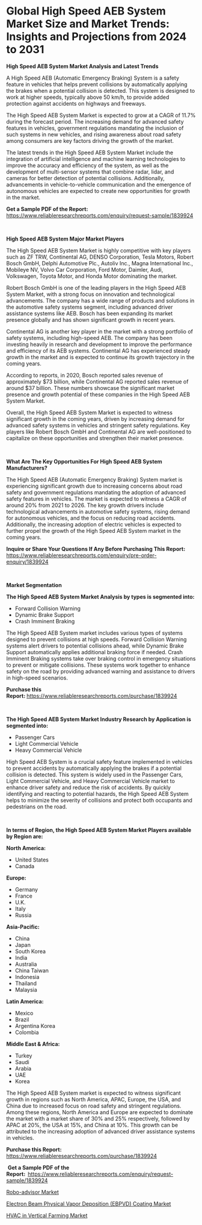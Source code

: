 <p><h1>Global High Speed AEB System Market Size and Market Trends: Insights and Projections from 2024 to 2031</h1></p><p><strong>High Speed AEB System Market Analysis and Latest Trends</strong></p>
<p><p>A High Speed AEB (Automatic Emergency Braking) System is a safety feature in vehicles that helps prevent collisions by automatically applying the brakes when a potential collision is detected. This system is designed to work at higher speeds, typically above 50 km/h, to provide added protection against accidents on highways and freeways.</p><p>The High Speed AEB System Market is expected to grow at a CAGR of 11.7% during the forecast period. The increasing demand for advanced safety features in vehicles, government regulations mandating the inclusion of such systems in new vehicles, and rising awareness about road safety among consumers are key factors driving the growth of the market. </p><p>The latest trends in the High Speed AEB System Market include the integration of artificial intelligence and machine learning technologies to improve the accuracy and efficiency of the system, as well as the development of multi-sensor systems that combine radar, lidar, and cameras for better detection of potential collisions. Additionally, advancements in vehicle-to-vehicle communication and the emergence of autonomous vehicles are expected to create new opportunities for growth in the market.</p></p>
<p><strong>Get a Sample PDF of the Report:&nbsp;</strong> <a href="https://www.reliableresearchreports.com/enquiry/request-sample/1839924">https://www.reliableresearchreports.com/enquiry/request-sample/1839924</a></p>
<p>&nbsp;</p>
<p><strong>High Speed AEB System Major Market Players</strong></p>
<p><p>The High Speed AEB System Market is highly competitive with key players such as ZF TRW, Continental AG, DENSO Corporation, Tesla Motors, Robert Bosch GmbH, Delphi Automotive Plc., Autoliv Inc., Magna International Inc., Mobileye NV, Volvo Car Corporation, Ford Motor, Daimler, Audi, Volkswagen, Toyota Motor, and Honda Motor dominating the market.</p><p>Robert Bosch GmbH is one of the leading players in the High Speed AEB System Market, with a strong focus on innovation and technological advancements. The company has a wide range of products and solutions in the automotive safety systems segment, including advanced driver assistance systems like AEB. Bosch has been expanding its market presence globally and has shown significant growth in recent years.</p><p>Continental AG is another key player in the market with a strong portfolio of safety systems, including high-speed AEB. The company has been investing heavily in research and development to improve the performance and efficiency of its AEB systems. Continental AG has experienced steady growth in the market and is expected to continue its growth trajectory in the coming years.</p><p>According to reports, in 2020, Bosch reported sales revenue of approximately $73 billion, while Continental AG reported sales revenue of around $37 billion. These numbers showcase the significant market presence and growth potential of these companies in the High Speed AEB System Market.</p><p>Overall, the High Speed AEB System Market is expected to witness significant growth in the coming years, driven by increasing demand for advanced safety systems in vehicles and stringent safety regulations. Key players like Robert Bosch GmbH and Continental AG are well-positioned to capitalize on these opportunities and strengthen their market presence.</p></p>
<p>&nbsp;</p>
<p><strong>What Are The Key Opportunities For High Speed AEB System Manufacturers?</strong></p>
<p><p>The High Speed AEB (Automatic Emergency Braking) System market is experiencing significant growth due to increasing concerns about road safety and government regulations mandating the adoption of advanced safety features in vehicles. The market is expected to witness a CAGR of around 20% from 2021 to 2026. The key growth drivers include technological advancements in automotive safety systems, rising demand for autonomous vehicles, and the focus on reducing road accidents. Additionally, the increasing adoption of electric vehicles is expected to further propel the growth of the High Speed AEB System market in the coming years.</p></p>
<p><strong>Inquire or Share Your Questions If Any Before Purchasing This Report:</strong> <a href="https://www.reliableresearchreports.com/enquiry/pre-order-enquiry/1839924">https://www.reliableresearchreports.com/enquiry/pre-order-enquiry/1839924</a></p>
<p>&nbsp;</p>
<p><strong>Market Segmentation</strong></p>
<p><strong>The High Speed AEB System Market Analysis by types is segmented into:</strong></p>
<p><ul><li>Forward Collision Warning</li><li>Dynamic Brake Support</li><li>Crash Imminent Braking</li></ul></p>
<p><p>The High Speed AEB System market includes various types of systems designed to prevent collisions at high speeds. Forward Collision Warning systems alert drivers to potential collisions ahead, while Dynamic Brake Support automatically applies additional braking force if needed. Crash Imminent Braking systems take over braking control in emergency situations to prevent or mitigate collisions. These systems work together to enhance safety on the road by providing advanced warning and assistance to drivers in high-speed scenarios.</p></p>
<p><strong>Purchase this Report:&nbsp;</strong><a href="https://www.reliableresearchreports.com/purchase/1839924">https://www.reliableresearchreports.com/purchase/1839924</a></p>
<p>&nbsp;</p>
<p><strong>The High Speed AEB System Market Industry Research by Application is segmented into:</strong></p>
<p><ul><li>Passenger Cars</li><li>Light Commercial Vehicle</li><li>Heavy Commercial Vehicle</li></ul></p>
<p><p>High Speed AEB System is a crucial safety feature implemented in vehicles to prevent accidents by automatically applying the brakes if a potential collision is detected. This system is widely used in the Passenger Cars, Light Commercial Vehicle, and Heavy Commercial Vehicle market to enhance driver safety and reduce the risk of accidents. By quickly identifying and reacting to potential hazards, the High Speed AEB System helps to minimize the severity of collisions and protect both occupants and pedestrians on the road.</p></p>
<p>&nbsp;</p>
<p><strong>In terms of Region, the High Speed AEB System Market Players available by Region are:</strong></p>
<p>
    <p> <strong> North America: </strong>
        <ul>
            <li>United States</li>
            <li>Canada</li>
        </ul>
        </p> 
    <p> <strong> Europe: </strong>
        <ul>
            <li>Germany</li>
            <li>France</li>
            <li>U.K.</li>
            <li>Italy</li>
            <li>Russia</li>
        </ul>
        </p> 
    <p> <strong> Asia-Pacific: </strong>
        <ul>
            <li>China</li>
            <li>Japan</li>
            <li>South Korea</li>
            <li>India</li>
            <li>Australia</li>
            <li>China Taiwan</li>
            <li>Indonesia</li>
            <li>Thailand</li>
            <li>Malaysia</li>
        </ul>
        </p> 
    <p> <strong> Latin America: </strong>
        <ul>
            <li>Mexico</li>
            <li>Brazil</li>
            <li>Argentina Korea</li>
            <li>Colombia</li>
        </ul>
        </p> 
    <p> <strong> Middle East & Africa: </strong>
        <ul>
            <li>Turkey</li>
            <li>Saudi</li>
            <li>Arabia</li>
            <li>UAE</li>
            <li>Korea</li>
        </ul>
    </p>
    </p>
<p><p>The High Speed AEB System market is expected to witness significant growth in regions such as North America, APAC, Europe, the USA, and China due to increased focus on road safety and stringent regulations. Among these regions, North America and Europe are expected to dominate the market with a market share of 30% and 25% respectively, followed by APAC at 20%, the USA at 15%, and China at 10%. This growth can be attributed to the increasing adoption of advanced driver assistance systems in vehicles.</p></p>
<p><strong>Purchase this Report: </strong><a href="https://www.reliableresearchreports.com/purchase/1839924">https://www.reliableresearchreports.com/purchase/1839924</a></p>
<p>&nbsp;<strong>Get a Sample PDF of the Report:&nbsp;&nbsp;</strong><a href="https://www.reliableresearchreports.com/enquiry/request-sample/1839924">https://www.reliableresearchreports.com/enquiry/request-sample/1839924</a></p>
<p><strong></strong></p>
<p><p><a href="https://view.publitas.com/reportprime-1/robo-advisor-market-research-report-unlocks-analysis-on-the-market-financial-status-market-size-and-market-revenue-upto-2030/">Robo-advisor Market</a></p><p><a href="https://view.publitas.com/reportprime-1/electron-beam-physical-vapor-deposition-ebpvd-coating-market-research-report-provides-thorough-industry-overview-which-offers-an-in-depth-analysis-of-product-trends-and-new-market-divisions/">Electron Beam Physical Vapor Deposition (EBPVD) Coating Market</a></p><p><a href="https://view.publitas.com/reportprime-1/decoding-the-hvac-in-vertical-farming-market-a-deep-dive-into-the-latest-market-trends-market-segmentation-and-competitive-analysis/">HVAC in Vertical Farming Market</a></p></p>